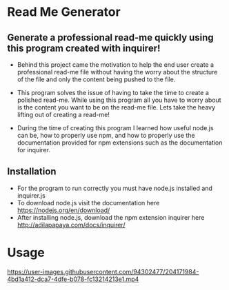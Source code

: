 # Read Me Generator

## Generate a professional read-me quickly using this program created with inquirer!

- Behind this project came the motivation to help the end user create a professional read-me file without having the worry about the structure of the file and only the content being pushed to the file.

- This program solves the issue of having to take the time to create a polished read-me. While using this program all you have to worry about is the content you want to be on the read-me file. Lets take the heavy lifting out of creating a read-me!

- During the time of creating this program I learned how useful node.js can be, how to properly use npm, and how to properly use the documentation provided for npm extensions such as the documentation for inquirer.

## Installation
- For the program to run correctly you must have node.js installed and inquirer.js
- To download node.js visit the documentation here https://nodejs.org/en/download/
- After installing node.js, download the npm extension inquirer here http://adilapapaya.com/docs/inquirer/

# Usage
https://user-images.githubusercontent.com/94302477/204171984-4bd1a412-dca7-4dfe-b078-fc13214213e1.mp4
